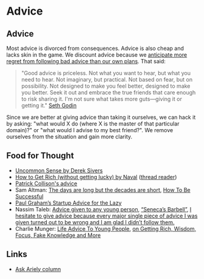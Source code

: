 # Advice

## Advice

Most advice is divorced from consequences. Advice is also cheap and lacks skin in the game. We discount advice because we [anticipate more regret from following bad advice than our own plans](https://onlinelibrary.wiley.com/doi/full/10.1002/bdm.2048). That said:

> "Good advice is priceless. Not what you want to hear, but what you need to hear. Not imaginary, but practical. Not based on fear, but on possibility. Not designed to make you feel better, designed to make you better. Seek it out and embrace the true friends that care enough to risk sharing it. I'm not sure what takes more guts—giving it or getting it." [Seth Godin](https://seths.blog/2014/05/good-advice/)

Since we are better at giving advice than taking it ourselves, we can hack it by asking: "what would X do \(where X is the master of that particular domain\)?" or "what would I advise to my best friend?". We remove ourselves from the situation and gain more clarity.

## Food for Thought

* [Uncommon Sense by Derek Sivers](https://www.youtube.com/playlist?list=PLBAAC8C0430D64F4D)
* [How to Get Rich \(without getting lucky\) by Naval](https://twitter.com/naval/status/1002103360646823936) \([thread reader](https://threadreaderapp.com/thread/1002103360646823936.html)\)
* [Patrick Collison's advice](https://patrickcollison.com/advice)
* Sam Altman: [The days are long but the decades are short](https://blog.samaltman.com/the-days-are-long-but-the-decades-are-short), [How To Be Successful](https://blog.samaltman.com/how-to-be-successful)
* [Paul Graham’s Startup Advice for the Lazy](https://medium.com/swlh/graham-for-the-lazy-51a170dacc86)
* Nassim Taleb: [Advice given to any young person](https://twitter.com/nntaleb/status/975748062176952322?lang=en), [“Seneca’s Barbell”](https://www.nuggetsofthought.com/2018/04/02/nassim-taleb-senecas-barbell), [I hesitate to give advice because  every  major single piece of advice I was given turned out to be wrong and I am glad I didn’t follow them.](http://fooledbyrandomness.com/AUBCommencement.pdf)
* Charlie Munger: [Life Advice To Young People](https://www.nuggetsofthought.com/2018/02/18/charlie-mungers-advice-to), [on Getting Rich, Wisdom, Focus, Fake Knowledge and More](https://fs.blog/2017/02/charlie-munger-wisdom/)

## Links

* [Ask Ariely column](http://danariely.com/tag/advice-column/)

